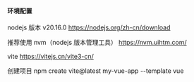 #### 环境配置

nodejs 版本 v20.16.0
https://nodejs.org/zh-cn/download

推荐使用 nvm（nodejs 版本管理工具）
https://nvm.uihtm.com/

vite
https://vitejs.cn/vite3-cn/

创建项目
npm create vite@latest my-vue-app --template vue
